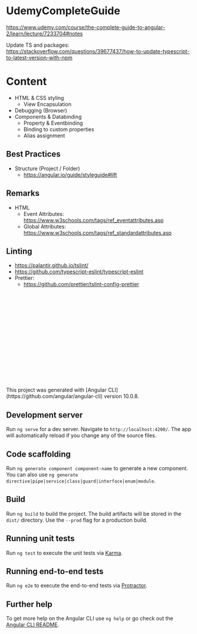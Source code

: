 # UdemyCompleteGuide
https://www.udemy.com/course/the-complete-guide-to-angular-2/learn/lecture/7233704#notes

Update TS and packages:
https://stackoverflow.com/questions/39677437/how-to-update-typescript-to-latest-version-with-npm

# Content
- HTML & CSS styling  
  - View Encapsulation  
- Debugging (Browser)
- Components & Databinding  
  - Property & Eventbinding
  - Binding to custom properties
  - Alias assignment  


## Best Practices
- Structure (Project / Folder)  
  - https://angular.io/guide/styleguide#lift

## Remarks
- HTML 
  - Event Attributes: https://www.w3schools.com/tags/ref_eventattributes.asp
  - Global Attributes: https://www.w3schools.com/tags/ref_standardattributes.asp

## Linting
- https://palantir.github.io/tslint/
- https://github.com/typescript-eslint/typescript-eslint
- Prettier:  
  - https://github.com/prettier/tslint-config-prettier
















<br>
<br>
<br>
<br>
<br>
<br>
<br>
<br>
<br>
<br>
<br>
<br>
<br>
<br>
<br>
This project was generated with [Angular CLI](https://github.com/angular/angular-cli) version 10.0.8.

## Development server

Run `ng serve` for a dev server. Navigate to `http://localhost:4200/`. The app will automatically reload if you change any of the source files.

## Code scaffolding

Run `ng generate component component-name` to generate a new component. You can also use `ng generate directive|pipe|service|class|guard|interface|enum|module`.

## Build

Run `ng build` to build the project. The build artifacts will be stored in the `dist/` directory. Use the `--prod` flag for a production build.

## Running unit tests

Run `ng test` to execute the unit tests via [Karma](https://karma-runner.github.io).

## Running end-to-end tests

Run `ng e2e` to execute the end-to-end tests via [Protractor](http://www.protractortest.org/).

## Further help

To get more help on the Angular CLI use `ng help` or go check out the [Angular CLI README](https://github.com/angular/angular-cli/blob/master/README.md).

